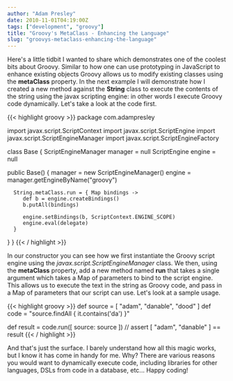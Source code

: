 ```yaml
---
author: "Adam Presley"
date: 2010-11-01T04:19:00Z
tags: ["development", "groovy"]
title: "Groovy's MetaClass - Enhancing the Language"
slug: "groovys-metaclass-enhancing-the-language"
---
```


Here's a little tidbit I wanted to share which demonstrates one of the
coolest bits about Groovy. Similar to how one can use prototyping in
JavaScript to enhance existing objects Groovy allows us to modify
existing classes using the **metaClass** property. In the next
example I will demonstrate how I created a new method against the
**String** class to execute the contents of the string using the
javax scripting engine: in other words I execute Groovy code
dynamically. Let's take a look at the code first.

{{< highlight groovy >}}
package com.adampresley

import javax.script.ScriptContext
import javax.script.ScriptEngine
import javax.script.ScriptEngineManager
import javax.script.ScriptEngineFactory

class Base {
   ScriptEngineManager manager = null
   ScriptEngine engine = null

   public Base() {
      manager = new ScriptEngineManager()
      engine = manager.getEngineByName("groovy")

      String.metaClass.run = { Map bindings ->
         def b = engine.createBindings()
         b.putAll(bindings)

         engine.setBindings(b, ScriptContext.ENGINE_SCOPE)
         engine.eval(delegate)
      }
   }
}
{{< / highlight >}}

In our constructor you can see how we first instantiate the Groovy
script engine using the *javax.script.ScriptEngineManager* class. We
then, using the **metaClass** property, add a new method named
**run** that takes a single argument which takes a Map of parameters
to bind to the script engine. This allows us to execute the text in the
string as Groovy code, and pass in a Map of parameters that our script
can use. Let's look at a sample usage.

{{< highlight groovy >}}
def source = [ "adam", "danable", "dood" ]
def code = "source.findAll { it.contains('da') }"

def result = code.run([ source: source ])
// assert [ "adam", "danable" ] == result
{{< / highlight >}}

And that's just the surface. I barely understand how all this magic
works, but I know it has come in handy for me. Why? There are various
reasons you would want to dynamically execute code, including libraries
for other languages, DSLs from code in a database, etc... Happy coding!
